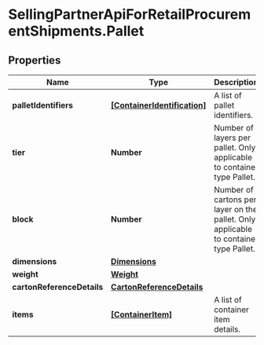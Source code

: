 # SellingPartnerApiForRetailProcurementShipments.Pallet

## Properties

Name | Type | Description | Notes
------------ | ------------- | ------------- | -------------
**palletIdentifiers** | [**[ContainerIdentification]**](ContainerIdentification.md) | A list of pallet identifiers. | 
**tier** | **Number** | Number of layers per pallet. Only applicable to container type Pallet. | [optional] 
**block** | **Number** | Number of cartons per layer on the pallet. Only applicable to container type Pallet. | [optional] 
**dimensions** | [**Dimensions**](Dimensions.md) |  | [optional] 
**weight** | [**Weight**](Weight.md) |  | [optional] 
**cartonReferenceDetails** | [**CartonReferenceDetails**](CartonReferenceDetails.md) |  | [optional] 
**items** | [**[ContainerItem]**](ContainerItem.md) | A list of container item details. | [optional] 


